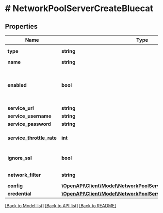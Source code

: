 # # NetworkPoolServerCreateBluecat

## Properties

Name | Type | Description | Notes
------------ | ------------- | ------------- | -------------
**type** | **string** | Type Code (Bluecat) |
**name** | **string** | Name |
**enabled** | **bool** | Can be used to enable / disable the network pool server. | [optional] [default to true]
**service_url** | **string** | URL |
**service_username** | **string** | Username | [optional]
**service_password** | **string** | Password | [optional]
**service_throttle_rate** | **int** | Throttle Rate | [optional] [default to 0]
**ignore_ssl** | **bool** | Disable SSL SNI Verification | [optional] [default to true]
**network_filter** | **string** | Network Filter | [optional]
**config** | [**\OpenAPI\Client\Model\NetworkPoolServerCreateBluecatConfig**](NetworkPoolServerCreateBluecatConfig.md) |  | [optional]
**credential** | [**\OpenAPI\Client\Model\NetworkPoolServerCreateBluecatCredential**](NetworkPoolServerCreateBluecatCredential.md) |  | [optional]

[[Back to Model list]](../../README.md#models) [[Back to API list]](../../README.md#endpoints) [[Back to README]](../../README.md)
